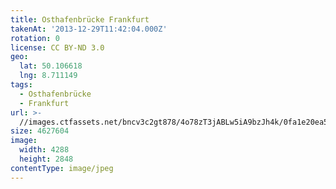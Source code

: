 ```yaml
---
title: Osthafenbrücke Frankfurt
takenAt: '2013-12-29T11:42:04.000Z'
rotation: 0
license: CC BY-ND 3.0
geo:
  lat: 50.106618
  lng: 8.711149
tags:
  - Osthafenbrücke
  - Frankfurt
url: >-
  //images.ctfassets.net/bncv3c2gt878/4o78zT3jABLw5iA9bzJh4k/0fa1e20ea5fc664f1491ad242d3d591c/osthafenbrcke-frankfurt_11625599624_o
size: 4627604
image:
  width: 4288
  height: 2848
contentType: image/jpeg
---
```


